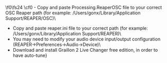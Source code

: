 \f0\fs24 \cf0 - Copy and paste Processing.ReaperOSC file to your correct OSC Reaper path (for example: /Users/gonx/Library/Application Support/REAPER/OSC)\
- Copy and paste reaper.ini file to your correct path (for example: /Users/gonx/Library/Application Support/REAPER)\
- You may need to modify your audio device input/output configuration (REAPER->Preferences->Audio->Device)\
- Download and install Graillon 2 Live Changer free edition, in order to have auto-tune}